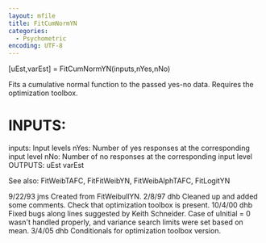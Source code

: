 ```yaml
---
layout: mfile
title: FitCumNormYN
categories:
  - Psychometric
encoding: UTF-8
---
```


[uEst,varEst] = FitCumNormYN(inputs,nYes,nNo)

Fits a cumulative normal function to the passed yes-no data.
Requires the optimization toolbox.

# INPUTS:
  inputs:   Input levels
  nYes:     Number of yes responses at the corresponding input level
  nNo:      Number of no responses at the corresponding input level
OUTPUTS:
  uEst
  varEst

See also: FitWeibTAFC, FitFitWeibYN, FitWeibAlphTAFC, FitLogitYN

9/22/93   jms   Created from FitWeibullYN.
2/8/97    dhb   Cleaned up and added some comments.
                Check that optimization toolbox is present.
10/4/00   dhb   Fixed bugs along lines suggested by Keith Schneider.
                Case of uInitial = 0 wasn't handled properly, and
                variance search limits were set based on mean.
3/4/05      dhb   Conditionals for optimization toolbox version.